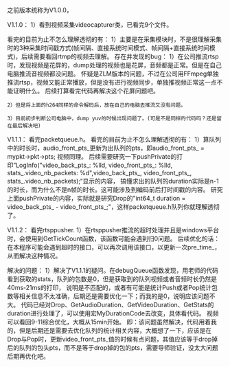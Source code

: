 之前版本统称为V1.0.0，

V1.1.0：
	1）看到视频采集videocapturer类，已看完9个文件。
	
看完的目前为止不怎么理解透彻的有：
	1）主要是在采集模块时，不是很理解采集时的3种采集时间戳方式(帧间隔、直接系统时间模式、帧间隔+直接系统时间模式)，后续需要看回rtmp的视频去理解。
存在并发现的bug：
	1）在公司推流rtsp时，发现视频是花屏的，dump处理的视频也是花屏，音频都是正常。但是在自己电脑推流音视频都没问题。
	怀疑是ZLM版本的问题，不过在公司用FFmpeg单独推流rtsp，视频又能正常播放，但是没有进行视频同步，单独推视频正常这一点不能证明什么。
	后续打算看完代码再解决这个花屏问题吧。
	
	2）但是将上面的h264同样的命令解码后，放在自己的电脑去推流又没有问题。
	
	3）目前初步判断公司电脑中，dump yuv的时候出现问题了。(可是不是同样的代码吗？还是留在最后解决吧)
	
V1.1.1：
	看完packetqueue.h。
看完的目前为止不怎么理解透彻的有：
	1）算队列中的时长时，audio_front_pts_更新为出队列的pts，即audio_front_pts_ = mypkt->pkt->pts; 视频同理。
	后续需要研究一下pushPrivate的打印”LogInfo("video_back_pts_: %lld, video_front_pts_: %lld, stats_.video_nb_packets: %d",video_back_pts_, video_front_pts_, stats_.video_nb_packets);“显示的内容，
	搞懂求出的队列的duration实际是n-1的时长，而为什么不是n帧的时长。这可能涉及到编码前后打时间戳的内容。
	研究上面pushPrivate的内容，实际就是研究Drop的"int64_t duration = video_back_pts_ - video_front_pts_;"，这样packetqueue.h队列你就理解透彻了。
	
V1.1.2：
	看完rtsppusher.
	1）在rtsppusher推流的超时处理并且是windows平台时，会使用到GetTickCount函数，该函数可能会遇到归0问题。
			后续优化的话：在本程序可能会遇到超时的接口，可以再次调用该接口，以更新一次pre_time_，从而解决这种情况。
	
解决的问题：
	1）解决了V1.1.1的疑问。在debugQueue函数发现，用老师的代码看到获取的stats，队列的包数是0，但是获取到的队列视频或者音频时长仍然是40ms-21ms的打印，
		说明是不匹配的，或者有可能是统计Push或者Pop统计包数等相关信息不太准确，后期还是需要优化一下；而我的是0，说明应该问题不大。
		代码已经对Drop、GetAudioDuration、GetVideoDuration、GetStats的duration进行处理了，可以使用宏MyDurationCode去改变，具体看代码。
	视频可以看回9-11综合优化，大概从15min开始。
	即：该问题虽然解决，代码用着我的，但是后期还是需要去优化队列的统计相关内容，大概想了一下，应该是在Drop与Pop时，更新video_front_pts_值的时候有点问题，其值应该等于drop掉后的队列的包头pts，而不是等于drop掉的包的pts，需要导师验证，没太大问题后期再优化吧。